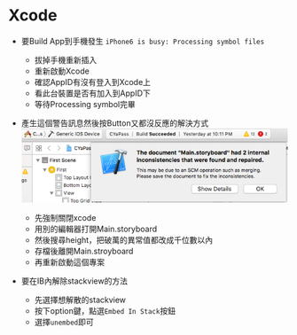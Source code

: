# Xcode

  * 要Build App到手機發生 ```iPhone6 is busy: Processing symbol files ```
    * 拔掉手機重新插入
    * 重新啟動Xcode
    * 確認AppID有沒有登入到Xcode上
    * 看此台裝置是否有加入到AppID下
    * 等待Processing symbol完畢
    
  * 產生這個警告訊息然後按Button又都沒反應的解決方式![](uHQ3p.png)
    * 先強制關閉xcode
    * 用別的編輯器打開Main.storyboard
    * 然後搜尋height，把破萬的異常值都改成千位數以內
    * 存檔後離開Main.stroyboard
    * 再重新啟動這個專案

* 要在IB內解除stackview的方法
  * 先選擇想解散的stackview
  * 按下option鍵，點選```Embed In Stack```按鈕
  * 選擇```unembed```即可

